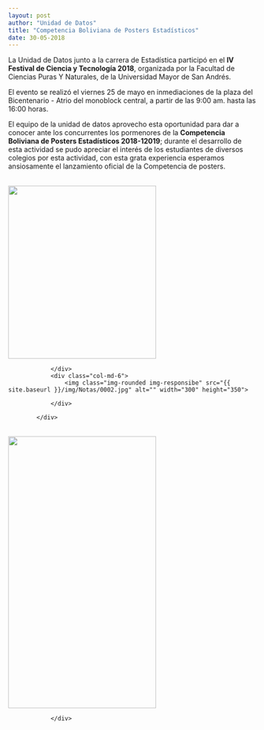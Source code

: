 ```yaml
---
layout: post
author: "Unidad de Datos"
title: "Competencia Boliviana de Posters Estadísticos"
date: 30-05-2018
---
```


La Unidad de Datos junto a la carrera de Estadística participó en el **IV Festival de Ciencia y Tecnología 2018**, organizada por la Facultad de Ciencias Puras Y Naturales, de la Universidad Mayor de San Andrés.

El evento se realizó el viernes 25 de mayo en inmediaciones de la plaza del Bicentenario - Atrio del monoblock central, a partir de las 9:00 am.  hasta las 16:00 horas. 

El equipo de la unidad de datos aprovecho esta oportunidad para dar a conocer ante los concurrentes los pormenores de la **Competencia Boliviana de Posters Estadísticos 2018-12019**; durante el desarrollo de esta actividad se pudo apreciar el interés de los estudiantes de diversos colegios por esta actividad, con esta grata experiencia esperamos ansiosamente el lanzamiento oficial de la Competencia de posters.   

<br>

 <div class="row text-left">
                <div class="col-md-6">
                    <img class="img-rounded img-responsibe" src="{{ site.baseurl }}/img/Notas/0001.jpg" alt="" width="300" height="350">
                
                </div>
                <div class="col-md-6">
                    <img class="img-rounded img-responsibe" src="{{ site.baseurl }}/img/Notas/0002.jpg" alt="" width="300" height="350">
                
                </div>
               
            </div>	
			
<br>

<div class="row text-center">
                <div class="col-md-12">
                    <img class="img-rounded img-responsibe" src="{{ site.baseurl }}/img/Notas/0003.jpg" alt="" width="300" height="550">
                   
                </div>
</div>	




